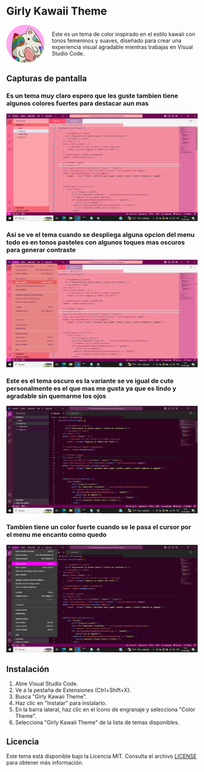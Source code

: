 # Girly Kawaii Theme


<div style="display: flex; align-items: center;">
    <img src="https://raw.githubusercontent.com/landuuu-dev/Theme-Kawaii/0b9a79809e9f3f33ad33bfcaf5bb4d5196526956/themes/gatito.png.png" alt="tema kawaii" style="border-radius: 50%; width: 100px; height: 100px; margin-right: 20px;">
    <p>Este es un tema de color inspirado en el estilo kawaii con tonos femeninos y suaves, diseñado para crear una experiencia visual agradable mientras trabajas en Visual Studio Code.</p>
</div>

## Capturas de pantalla


### Es un tema muy claro espero que les guste tambien tiene algunos colores fuertes para destacar aun mas
![Tema claro](https://github.com/landuuu-dev/Theme-Kawaii/blob/a238773ea09a3f89e04c07417f4371cdb87cff4b/themes/tema-kawaii-claro.png)

### Asi se ve el tema cuando se despliega alguna opcion del menu todo es en tonos pasteles con algunos toques mas oscuros para generar contraste
![Tema claro con destados](https://github.com/landuuu-dev/Theme-Kawaii/blob/0107294d296c51dbd2be6f4f506322b315472cd6/themes/tema-kawaii-claro-destacados.png)

### Este es el tema oscuro es la variante se ve igual de cute personalmente es el que mas me gusta ya que es lindo y agradable sin quemarme los ojos
![Variacion del tema oscuro](https://github.com/landuuu-dev/Theme-Kawaii/blob/0b9a79809e9f3f33ad33bfcaf5bb4d5196526956/themes/tema-kawaii-oscuro.png)

### Tambien tiene un color fuerte cuando se le pasa el cursor por el menu me encanto como quedo
![Tema oscuro destacados](https://github.com/landuuu-dev/Theme-Kawaii/blob/0b9a79809e9f3f33ad33bfcaf5bb4d5196526956/themes/tema-kawaii-oscuro-destacados.png)


## Instalación

1. Abre Visual Studio Code.
2. Ve a la pestaña de Extensiones (Ctrl+Shift+X).
3. Busca "Girly Kawaii Theme".
4. Haz clic en "Instalar" para instalarlo.
5. En la barra lateral, haz clic en el icono de engranaje y selecciona "Color Theme".
6. Selecciona "Girly Kawaii Theme" de la lista de temas disponibles.



## Licencia

Este tema está disponible bajo la Licencia MIT. Consulta el archivo [LICENSE](LICENSE) para obtener más información.

